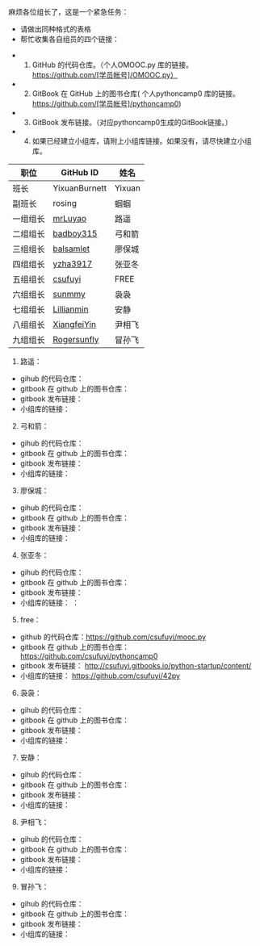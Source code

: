 麻烦各位组长了，这是一个紧急任务：  
* 请做出同种格式的表格  
* 帮忙收集各自组员的四个链接：  

> 
- 1. GitHub 的代码仓库。（个人OMOOC.py 库的链接。https://github.com/[学员帐号]/OMOOC.py）  
- 2. GitBook 在 GitHub 上的图书仓库( 个人pythoncamp0 库的链接。https://github.com/[学员帐号]/pythoncamp0)  
- 3. GitBook 发布链接。（对应pythoncamp0生成的GitBook链接。）  
- 4. 如果已经建立小组库，请附上小组库链接。如果没有，请尽快建立小组库。  




职位 | GitHub ID | 姓名
---- | ---- | ----
班长 | YixuanBurnett | Yixuan
副班长 | rosing | 蝈蝈
一组组长 | [mrLuyao](https://github.com/mrLuyao) | 路遥
二组组长 | [badboy315](https://github.com/badboy315) | 弓和箭
三组组长 | [balsamlet](https://github.com/balsamlet) | 廖保城
四组组长 | [yzha3917](https://github.com/yzha3917) | 张亚冬
五组组长 | [csufuyi](https://github.com/csufuyi) | FREE
六组组长 | [sunmmy](https://github.com/sunmmy) | 袅袅
七组组长 | [Lillianmin](https://github.com/Lillianmin) | 安静
八组组长 | [XiangfeiYin](https://github.com/XiangfeiYin) | 尹相飞
九组组长 | [Rogersunfly](https://github.com/Rogersunfly) | 冒孙飞



1. 路遥：   
  - gihub 的代码仓库：  
  - gitbook 在 github 上的图书仓库：  
  - gitbook 发布链接：  
  - 小组库的链接：  

2. 弓和箭：  
  - gihub 的代码仓库：  
  - gitbook 在 github 上的图书仓库：  
  - gitbook 发布链接：  
  - 小组库的链接：   

3. 廖保城：  
  - gihub 的代码仓库：  
  - gitbook 在 github 上的图书仓库：  
  - gitbook 发布链接：  
  - 小组库的链接：  

4. 张亚冬：  
  - gihub 的代码仓库：  
  - gitbook 在 github 上的图书仓库：  
  - gitbook 发布链接：  
  - 小组库的链接：  ：  

5. free：  
  - github 的代码仓库：https://github.com/csufuyi/mooc.py  
  - gitbook 在 github 上的图书仓库：  https://github.com/csufuyi/pythoncamp0
  - gitbook 发布链接：  http://csufuyi.gitbooks.io/python-startup/content/
  - 小组库的链接：    https://github.com/csufuyi/42py

6. 袅袅：  
  - gihub 的代码仓库：  
  - gitbook 在 github 上的图书仓库：  
  - gitbook 发布链接：  
  - 小组库的链接：   

7. 安静：  
  - gihub 的代码仓库：  
  - gitbook 在 github 上的图书仓库：  
  - gitbook 发布链接：  
  - 小组库的链接：    

8. 尹相飞：  
  - gihub 的代码仓库：  
  - gitbook 在 github 上的图书仓库：  
  - gitbook 发布链接：  
  - 小组库的链接：    

9. 冒孙飞：  
  - gihub 的代码仓库：  
  - gitbook 在 github 上的图书仓库：  
  - gitbook 发布链接：  
  - 小组库的链接：   

